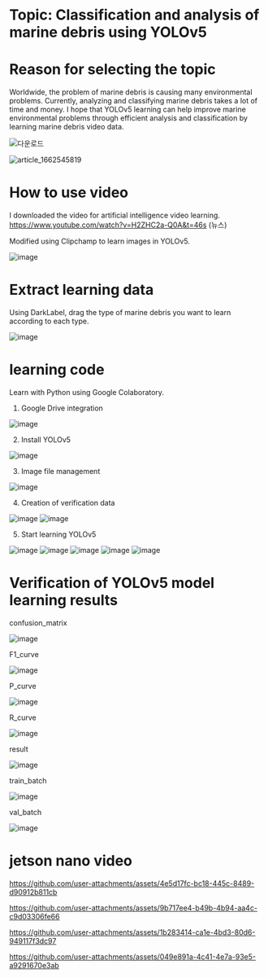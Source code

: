 # Topic: Classification and analysis of marine debris using YOLOv5

# Reason for selecting the topic

Worldwide, the problem of marine debris is causing many environmental problems. Currently, analyzing and classifying marine debris takes a lot of time and money. I hope that YOLOv5 learning can help improve marine environmental problems through efficient analysis and classification by learning marine debris video data.

![다운로드](https://github.com/user-attachments/assets/4b1273d7-1e9e-40dd-bf00-eca8d0720773)

![article_1662545819](https://github.com/user-attachments/assets/3db79084-b4f9-4b6d-991e-20135bca1de0)


# How to use video

I downloaded the video for artificial intelligence video learning.
https://www.youtube.com/watch?v=H2ZHC2a-Q0A&t=46s (뉴스)

Modified using Clipchamp to learn images in YOLOv5.

![image](https://github.com/user-attachments/assets/c12824a1-2c2d-45cd-8149-5e6c7c4ea8f0)

# Extract learning data

Using DarkLabel, drag the type of marine debris you want to learn according to each type. 

![image](https://github.com/user-attachments/assets/2db9c282-6bdd-4f73-b1d5-72085f06ca4b)


# learning code

Learn with Python using Google Colaboratory.

1. Google Drive integration

![image](https://github.com/user-attachments/assets/88eca8b2-8016-415c-91fa-d013b89aa8e2)

2. Install YOLOv5
   
![image](https://github.com/user-attachments/assets/39fd2868-221a-457d-bcf4-6ecef16de248)

3. Image file management
   
![image](https://github.com/user-attachments/assets/631a065a-9ba5-4b2a-aae7-984c1d287104)

4. Creation of verification data
   
![image](https://github.com/user-attachments/assets/d8357e05-8c4c-41c3-bfd5-3720bc6d72b5)
![image](https://github.com/user-attachments/assets/66b293df-d0d4-4966-8a79-41dffb6a07e8)

5. Start learning YOLOv5
    
![image](https://github.com/user-attachments/assets/7eb20e07-19b0-4dc4-b849-acf10af8aed1)
![image](https://github.com/user-attachments/assets/0d0d3243-a4cb-4193-a8b0-535cb6de6769)
![image](https://github.com/user-attachments/assets/78fa80d8-1b71-498c-b3fd-e9933982aad5)
![image](https://github.com/user-attachments/assets/6e05b75d-ade4-4755-a274-b12cac29da17)
![image](https://github.com/user-attachments/assets/079da06d-191b-43f8-9f45-8d4c6151396a)

# Verification of YOLOv5 model learning results

confusion_matrix

![image](https://github.com/user-attachments/assets/9acf15d7-6acd-4a1c-85bc-beb84dbc3c51)

F1_curve

![image](https://github.com/user-attachments/assets/e4e8fc1e-e37b-426a-8ef1-c8417caf4375)

P_curve

![image](https://github.com/user-attachments/assets/f4f61341-c9f2-4f20-b47c-eb7d9afdaa10)

R_curve

![image](https://github.com/user-attachments/assets/c8bf4752-bd01-474c-898e-861f591ad58a)

result

![image](https://github.com/user-attachments/assets/8e574eb3-9f54-4598-94c9-ded8c5537f6b)

train_batch

![image](https://github.com/user-attachments/assets/98e61455-6922-472c-a86c-e66f25e081f3)

val_batch

![image](https://github.com/user-attachments/assets/b3a248d9-8a4e-45bf-bf31-791ef37a0081)

# jetson nano video

https://github.com/user-attachments/assets/4e5d17fc-bc18-445c-8489-d90912b811cb

https://github.com/user-attachments/assets/9b717ee4-b49b-4b94-aa4c-c9d03306fe66

https://github.com/user-attachments/assets/1b283414-ca1e-4bd3-80d6-949117f3dc97

https://github.com/user-attachments/assets/049e891a-4c41-4e7a-93e5-a9291670e3ab
